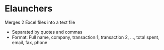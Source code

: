 # Elaunchers


 Merges 2 Excel files into a text file 
 * Separated by quotes and commas
 * Format: Full name, company, transaction 1, transaction 2, ..., total spent, email, fax, phone
